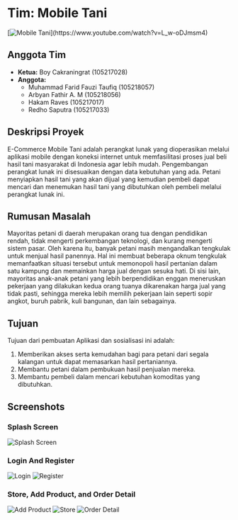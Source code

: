 # Tim: Mobile Tani

[![Mobile Tani ](https://img.youtube.com/vi/YOUTUBE_VI...)](https://www.youtube.com/watch?v=L_w-oDJmsm4)

## Anggota Tim
- **Ketua:** Boy Cakraningrat (105217028)
- **Anggota:**
  - Muhammad Farid Fauzi Taufiq (105218057)
  - Arbyan Fathir A. M (105218056)
  - Hakam Raves (105217017)
  - Redho Saputra (105217033)

## Deskripsi Proyek
E-Commerce Mobile Tani adalah perangkat lunak yang dioperasikan melalui aplikasi mobile dengan koneksi internet untuk memfasilitasi proses jual beli hasil tani masyarakat di Indonesia agar lebih mudah. Pengembangan perangkat lunak ini disesuaikan dengan data kebutuhan yang ada. Petani menyiapkan hasil tani yang akan dijual yang kemudian pembeli dapat mencari dan menemukan hasil tani yang dibutuhkan oleh pembeli melalui perangkat lunak ini.

## Rumusan Masalah
Mayoritas petani di daerah merupakan orang tua dengan pendidikan rendah, tidak mengerti perkembangan teknologi, dan kurang mengerti sistem pasar. Oleh karena itu, banyak petani masih mengandalkan tengkulak untuk menjual hasil panennya. Hal ini membuat beberapa oknum tengkulak memanfaatkan situasi tersebut untuk memonopoli hasil pertanian dalam satu kampung dan memainkan harga jual dengan sesuka hati. Di sisi lain, mayoritas anak-anak petani yang lebih berpendidikan enggan meneruskan pekerjaan yang dilakukan kedua orang tuanya dikarenakan harga jual yang tidak pasti, sehingga mereka lebih memilih pekerjaan lain seperti sopir angkot, buruh pabrik, kuli bangunan, dan lain sebagainya.

## Tujuan
Tujuan dari pembuatan Aplikasi dan sosialisasi ini adalah:
1. Memberikan akses serta kemudahan bagi para petani dari segala kalangan untuk dapat memasarkan hasil pertaniannya.
2. Membantu petani dalam pembukuan hasil penjualan mereka.
3. Membantu pembeli dalam mencari kebutuhan komoditas yang dibutuhkan.

## Screenshots
### Splash Screen
![Splash Screen](https://github.com/boycakra/Mobile-tani/assets/48791469/e1dab4f9-c465-496a-94cf-edbebcdbe69b)

### Login And Register
![Login](https://github.com/boycakra/Mobile-tani/assets/48791469/0cc160e4-dde2-4a4f-aa12-3bf9a54814c0)
![Register](https://github.com/boycakra/Mobile-tani/assets/48791469/d313998e-86e2-4ca4-92c9-88af58041578)

### Store, Add Product, and Order Detail
![Add Product](https://github.com/boycakra/Mobile-tani/assets/48791469/3f1102bd-b2ef-4b76-b266-bc54ca069f23)
![Store](https://github.com/boycakra/Mobile-tani/assets/48791469/d3906ad1-9ba7-4355-907b-3c25ff55a598)
![Order Detail](https://github.com/boycakra/Mobile-tani/assets/48791469/07249a9c-7e29-4533-abd5-9f8b7257f45f)

